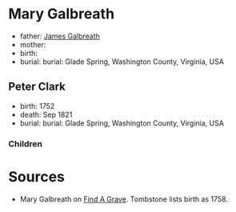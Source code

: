 # Mary Galbreath

- father: [James Galbreath](galbreath-james-1726.md)
- mother:
- birth:
- burial: burial: Glade Spring, Washington County, Virginia, USA

## Peter Clark

- birth: 1752
- death: Sep 1821
- burial: burial: Glade Spring, Washington County, Virginia, USA


### Children

# Sources

- Mary Galbreath on [Find A Grave](https://www.findagrave.com/memorial/41551747/mary-clark).  Tombstone lists birth as 1758.

